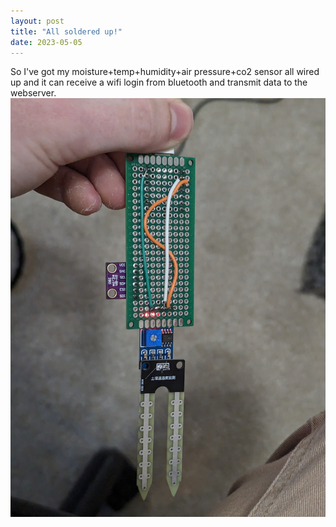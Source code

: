 ```yaml
---
layout: post
title: "All soldered up!"
date: 2023-05-05
---
```


So I've got my moisture+temp+humidity+air pressure+co2 sensor all wired up and it can receive a wifi login from bluetooth and transmit data to the webserver. ![image tooltip here](/_photos/pic1.jpg)